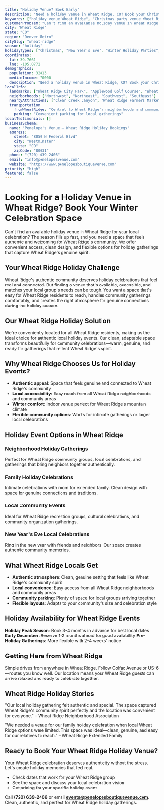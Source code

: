 ```yaml
---
title: "Holiday Venue? Book Early"
description: "Need a holiday venue in Wheat Ridge, CO? Book your Christmas or New Year's Eve celebration at our clean, accessible venue that keeps things stress-free."
keywords: ["holiday venue Wheat Ridge", "Christmas party venue Wheat Ridge CO", "New Year's Eve venue Wheat Ridge", "winter event space Wheat Ridge", "Wheat Ridge holiday booking"]
customerProblem: "Can't find an available holiday venue in Wheat Ridge for your local celebration or family gathering?"
city: "Wheat Ridge"
state: "CO"
region: "Denver Metro"
citySlug: "wheat-ridge"
season: "holiday"
holidayTypes: ["Christmas", "New Year's Eve", "Winter Holiday Parties", "Local Gatherings"]
coordinates:
  lat: 39.7661
  lng: -105.0772
demographics:
  population: 32813
  medianIncome: 70000
  description: "Need a holiday venue in Wheat Ridge, CO? Book your Christmas or New Year's Eve celebration at our clean, accessible venue that keeps things stress-free."
localInfo:
  landmarks: ["Wheat Ridge City Park", "Applewood Golf Course", "Wheat Ridge Recreation Center", "Tivoli Brewery"]
  neighborhoods: ["Northwest", "Northeast", "Southwest", "Southeast"]
  nearbyAttractions: ["Clear Creek Canyon", "Wheat Ridge Farmers Market", "Local trails", "Mountain views"]
  transportation:
    fromWheatRidge: "Central to Wheat Ridge's neighborhoods and community areas"
    parking: "Convenient parking for local gatherings"
localTestimonials: []
businessSchema:
  name: "Penelope's Venue – Wheat Ridge Holiday Bookings"
  address:
    street: "8050 N Federal Blvd"
    city: "Westminster"
    state: "CO"
    zipCode: "80031"
  phone: "(720) 639-2406"
  email: "info@penelopesvenue.com"
  website: "https://www.penelopesboutiquevenue.com"
priority: "high"
featured: false
---
```


# Looking for a Holiday Venue in Wheat Ridge? Book Your Winter Celebration Space

Can't find an available holiday venue in Wheat Ridge for your local celebration? The season fills up fast, and you need a space that feels authentic and welcoming for Wheat Ridge's community. We offer convenient access, clean design, and flexible options for holiday gatherings that capture Wheat Ridge's genuine spirit.

## Your Wheat Ridge Holiday Challenge

Wheat Ridge's authentic community deserves holiday celebrations that feel real and connected. But finding a venue that's available, accessible, and matches your local group's needs can be tough. You want a space that's easy for Wheat Ridge residents to reach, handles community gatherings comfortably, and creates the right atmosphere for genuine connections during the holiday season.

## Our Wheat Ridge Holiday Solution

We're conveniently located for all Wheat Ridge residents, making us the ideal choice for authentic local holiday events. Our clean, adaptable space transforms beautifully for community celebrations—warm, genuine, and ready for gatherings that reflect Wheat Ridge's spirit.

## Why Wheat Ridge Chooses Us for Holiday Events?

- **Authentic appeal**: Space that feels genuine and connected to Wheat Ridge's community
- **Local accessibility**: Easy reach from all Wheat Ridge neighborhoods and community areas
- **Winter comfort**: Indoor venue perfect for Wheat Ridge's mountain climate
- **Flexible community options**: Works for intimate gatherings or larger local celebrations

## Holiday Event Options in Wheat Ridge

### Neighborhood Holiday Gatherings
Perfect for Wheat Ridge community groups, local celebrations, and gatherings that bring neighbors together authentically.

### Family Holiday Celebrations
Intimate celebrations with room for extended family. Clean design with space for genuine connections and traditions.

### Local Community Events
Ideal for Wheat Ridge recreation groups, cultural celebrations, and community organization gatherings.

### New Year's Eve Local Celebrations
Ring in the new year with friends and neighbors. Our space creates authentic community memories.

## What Wheat Ridge Locals Get

- **Authentic atmosphere**: Clean, genuine setting that feels like Wheat Ridge's community spirit
- **Local convenience**: Easy access from all Wheat Ridge neighborhoods and community areas
- **Community parking**: Plenty of space for local groups arriving together
- **Flexible layouts**: Adapts to your community's size and celebration style

## Holiday Availability for Wheat Ridge Events

**Holiday Peak Season**: Book 3-4 months in advance for best local dates
**Early December**: Reserve 1-2 months ahead for good availability
**Pre-Holiday Gatherings**: More flexible with 2-4 weeks' notice

## Getting Here from Wheat Ridge

Simple drives from anywhere in Wheat Ridge. Follow Colfax Avenue or US-6—routes you know well. Our location means your Wheat Ridge guests can arrive relaxed and ready to celebrate together.

## Wheat Ridge Holiday Stories

"Our local holiday gathering felt authentic and special. The space captured Wheat Ridge's community spirit perfectly and the location was convenient for everyone." – Wheat Ridge Neighborhood Association

"We needed a venue for our family holiday celebration when local Wheat Ridge options were limited. This space was ideal—clean, genuine, and easy for our relatives to reach." – Wheat Ridge Extended Family

## Ready to Book Your Wheat Ridge Holiday Venue?

Your Wheat Ridge celebration deserves authenticity without the stress. Let's create holiday memories that feel real.

- Check dates that work for your Wheat Ridge group
- See the space and discuss your local celebration vision
- Get pricing for your specific holiday event

Call **(720) 639-2406** or email **events@penelopesboutiquevenue.com**. Clean, authentic, and perfect for Wheat Ridge holiday gatherings.
